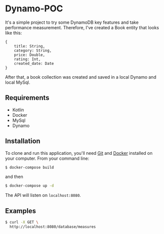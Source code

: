 # Dynamo-POC

It's a simple project to try some DynamoDB key features and take performance measurement. Therefore, I've created a Book entity that looks like this:
```
{
    title: String,
    category: String,
    price: Double,
    rating: Int,
    created_date: Date    
}
```
After that, a book collection was created and saved in a local Dynamo and local MySql.

## Requirements
- Kotlin
- Docker
- MySql
- Dynamo

## Installation
To clone and run this application, you'll need [Git](https://git-scm.com) and [Docker](https://www.docker.com/get-started) installed on your computer. From your command line:
 ```bash
$ docker-compose build 
 ```
and then
 ```bash
$ docker-compose up -d
 ```
The API will listen on `localhost:8080`.

## Examples
```bash
$ curl -X GET \
  http://localhost:8080/database/measures
```